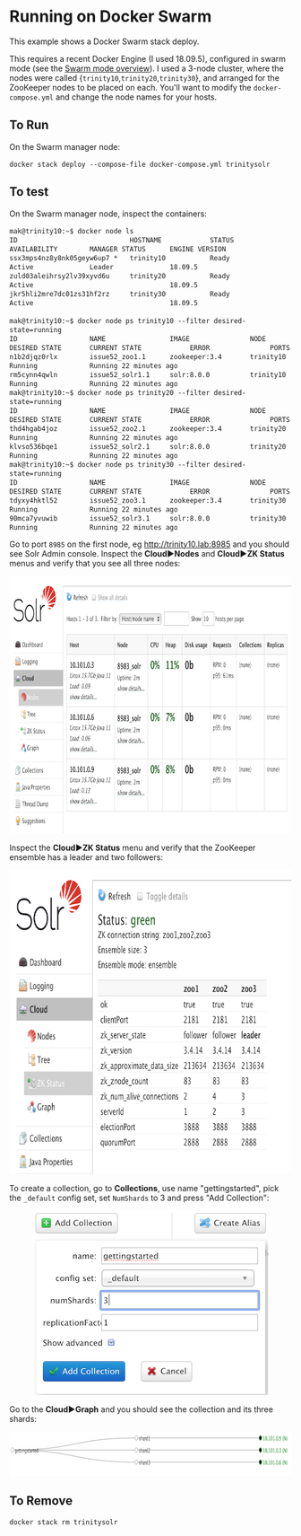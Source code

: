 Running on Docker Swarm
=======================

This example shows a Docker Swarm stack deploy.

This requires a recent Docker Engine (I used 18.09.5), configured in swarm mode (see the [Swarm mode overview](https://docs.docker.com/engine/swarm/)). I used a 3-node cluster, where the nodes were called {`trinity10`,`trinity20`,`trinity30`}, and arranged for the ZooKeeper nodes to be placed on each. You'll want to modify the `docker-compose.yml` and change the node names for your hosts.

To Run
------

On the Swarm manager node:
```
docker stack deploy --compose-file docker-compose.yml trinitysolr
```

To test
-------

On the Swarm manager node, inspect the containers:

```
mak@trinity10:~$ docker node ls
ID                            HOSTNAME            STATUS              AVAILABILITY        MANAGER STATUS      ENGINE VERSION
ssx3mps4nz8y8nk05geyw6up7 *   trinity10           Ready               Active              Leader              18.09.5
zuld03aleihrsy2lv39xyvd6u     trinity20           Ready               Active                                  18.09.5
jkr5hli2mre7dc01zs31hf2rz     trinity30           Ready               Active                                  18.09.5

mak@trinity10:~$ docker node ps trinity10 --filter desired-state=running
ID                  NAME                IMAGE               NODE                DESIRED STATE       CURRENT STATE            ERROR               PORTS
n1b2djqz0rlx        issue52_zoo1.1      zookeeper:3.4       trinity10           Running             Running 22 minutes ago                       
rm5cynn4qwln        issue52_solr1.1     solr:8.0.0          trinity10           Running             Running 22 minutes ago                       
mak@trinity10:~$ docker node ps trinity20 --filter desired-state=running
ID                  NAME                IMAGE               NODE                DESIRED STATE       CURRENT STATE            ERROR               PORTS
thd4hgab4joz        issue52_zoo2.1      zookeeper:3.4       trinity20           Running             Running 22 minutes ago                       
klvso536bqe1        issue52_solr2.1     solr:8.0.0          trinity20           Running             Running 22 minutes ago                       
mak@trinity10:~$ docker node ps trinity30 --filter desired-state=running
ID                  NAME                IMAGE               NODE                DESIRED STATE       CURRENT STATE            ERROR               PORTS
tdyxy4hktl52        issue52_zoo3.1      zookeeper:3.4       trinity30           Running             Running 22 minutes ago                       
90mca7yvuwib        issue52_solr3.1     solr:8.0.0          trinity30           Running             Running 22 minutes ago                       
```


Go to port `8985` on the first node, eg http://trinity10.lab:8985 and you should see Solr Admin console.
Inspect the **Cloud**▶**Nodes** and **Cloud**▶**ZK Status** menus and verify that you see all three nodes:

<p align="center">
<img src="img/nodes.png" title="Nodes" width="859" height="459">
</p>

Inspect the **Cloud**▶**ZK Status** menu and verify that the ZooKeeper ensemble has a leader and two followers:

<p align="center">
<img src="img/zkstatus.png" title="ZK Status" width="781" height="542">
</p>

To create a collection, go to **Collections**, use name "gettingstarted", pick the `_default` config set, set `NumShards` to 3 and press "Add Collection":

<p align="center">
<img src="img/createcollection.png" title="Create Collection" width="419" height="329">
</p>

Go to the **Cloud**▶**Graph** and you should see the collection and its three shards:

<p align="center">
<img src="img/graph.png" title="Graph" width="879" height="79">
</p>

To Remove
---------

```
docker stack rm trinitysolr
```
